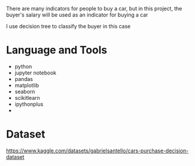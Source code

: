 There are many indicators for people to buy a car, but in this project, the buyer's salary will be used as an indicator for buying a car

I use decision tree to classify the buyer in this case

# Language and Tools
- python
- jupyter notebook
- pandas
- matplotlib
- seaborn
- scikitlearn
- ipythonplus
- 
# Dataset
https://www.kaggle.com/datasets/gabrielsantello/cars-purchase-decision-dataset
